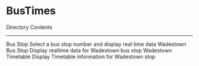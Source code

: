 # BusTimes

Directory           Contents
---------           ------------------------------------------
Bus Stop            Select a bus stop number and display real time data
Wadestown Bus Stop  Display realtime data for Wadestown bus stop
Wadestown Timetable Display Timetable information for Wadestown stop
